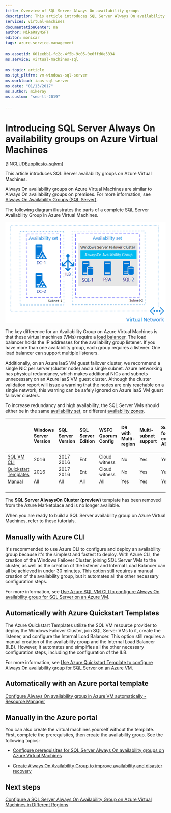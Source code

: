 ```yaml
---
title: Overview of SQL Server Always On availability groups
description: This article introduces SQL Server Always On availability groups on Azure Virtual Machines.
services: virtual-machines
documentationCenter: na
author: MikeRayMSFT
editor: monicar
tags: azure-service-management

ms.assetid: 601eebb1-fc2c-4f5b-9c05-0e6ffd0e5334
ms.service: virtual-machines-sql

ms.topic: article
ms.tgt_pltfrm: vm-windows-sql-server
ms.workload: iaas-sql-server
ms.date: "01/13/2017"
ms.author: mikeray
ms.custom: "seo-lt-2019"

---
```


# Introducing SQL Server Always On availability groups on Azure Virtual Machines

[!INCLUDE[appliesto-sqlvm](../../includes/appliesto-sqlvm.md)]

This article introduces SQL Server availability groups on Azure Virtual Machines. 

Always On availability groups on Azure Virtual Machines are similar to Always On availability groups on premises. For more information, see [Always On Availability Groups (SQL Server)](https://msdn.microsoft.com/library/hh510230.aspx). 

The following diagram illustrates the parts of a complete SQL Server Availability Group in Azure Virtual Machines.

![Availability Group](./media/availability-group-overview/00-EndstateSampleNoELB.png)

The key difference for an Availability Group on Azure Virtual Machines is that these virtual machines (VMs) require a [load balancer](../../../load-balancer/load-balancer-overview.md). The load balancer holds the IP addresses for the availability group listener. If you have more than one availability group, each group requires a listener. One load balancer can support multiple listeners.

Additionally, on an Azure IaaS VM guest failover cluster, we recommend a single NIC per server (cluster node) and a single subnet. Azure networking has physical redundancy, which makes additional NICs and subnets unnecessary on an Azure IaaS VM guest cluster. Although the cluster validation report will issue a warning that the nodes are only reachable on a single network, this warning can be safely ignored on Azure IaaS VM guest failover clusters. 

To increase redundancy and high availability, the SQL Server VMs should either be in the same [availability set](availability-group-manually-configure-prerequisites-tutorial.md#create-availability-sets), or different [availability zones](/azure/availability-zones/az-overview). 

|  | Windows Server Version | SQL Server Version | SQL Server Edition | WSFC Quorum Config | DR with Multi-region | Multi-subnet support | Support for an existing AD | DR with multi-zone same region | Dist-AG support with no AD domain | Dist-AG support with no cluster |  
| :------ | :-----| :-----| :-----| :-----| :-----| :-----| :-----| :-----| :-----| :-----|
| [SQL VM CLI](availability-group-az-cli-configure.md) | 2016 | 2017 </br>2016   | Ent | Cloud witness | No | Yes | Yes | Yes | No | No |
| [Quickstart Templates](availability-group-quickstart-template-configure.md) | 2016 | 2017</br>2016  | Ent | Cloud witness | No | Yes | Yes | Yes | No | No |
| [Manual](availability-group-manually-configure-prerequisites-tutorial.md) | All | All | All | All | Yes | Yes | Yes | Yes | Yes | Yes |
| &nbsp; | &nbsp; |&nbsp; |&nbsp; |&nbsp; |&nbsp; |&nbsp; |&nbsp; |&nbsp; |&nbsp; |&nbsp; |

The **SQL Server AlwaysOn Cluster (preview)** template has been removed from the Azure Marketplace and is no longer available. 

When you are ready to build a SQL Server availability group on Azure Virtual Machines, refer to these tutorials.

## Manually with Azure CLI

It's recommended to use Azure CLI to configure and deploy an availability group because it's the simplest and fastest to deploy. With Azure CLI, the creation of the Windows Failover Cluster, joining SQL Server VMs to the cluster, as well as the creation of the listener and Internal Load Balancer can all be achieved in under 30 minutes. This option still requires a manual creation of the availability group, but it automates all the other necessary configuration steps. 

For more information, see [Use Azure SQL VM CLI to configure Always On availability group for SQL Server on an Azure VM](availability-group-az-cli-configure.md). 

## Automatically with Azure Quickstart Templates

The Azure Quickstart Templates utilize the SQL VM resource provider to deploy the Windows Failover Cluster, join SQL Server VMs to it, create the listener, and configure the Internal Load Balancer. This option still requires a manual creation of the availability group and the Internal Load Balancer (ILB). However, it automates and simplifies all the other necessary configuration steps, including the configuration of the ILB. 

For more information, see [Use Azure Quickstart Template to configure Always On availability group for SQL Server on an Azure VM](availability-group-quickstart-template-configure.md).


## Automatically with an Azure portal template

[Configure Always On availability group in Azure VM automatically - Resource Manager](availability-group-azure-marketplace-template-configure.md)


## Manually in the Azure portal

You can also create the virtual machines yourself without the template. First, complete the prerequisites, then create the availability group. See the following topics: 

- [Configure prerequisites for SQL Server Always On availability groups on Azure Virtual Machines](availability-group-manually-configure-prerequisites-tutorial.md)

- [Create Always On Availability Group to improve availability and disaster recovery](availability-group-manually-configure-tutorial.md)

## Next steps

[Configure a SQL Server Always On Availability Group on Azure Virtual Machines in Different Regions](availability-group-manually-configure-multiple-regions.md)
